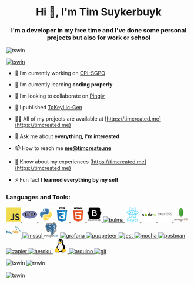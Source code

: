 <h1 align="center">Hi 👋, I'm Tim Suykerbuyk</h1>
<h3 align="center">I'm a developer in my free time and I've done some personal projects but also for work or school</h3>

<p align="left"> <img src="https://komarev.com/ghpvc/?username=tswin&label=Profile%20views&color=0e75b6&style=flat" alt="tswin" /> </p>

<p align="left"> <a href="https://github.com/ryo-ma/github-profile-trophy"><img src="https://github-profile-trophy.vercel.app/?username=tswin&theme=gruvbox" alt="tswin" /></a> </p>

- 🔭 I’m currently working on [CPI-SGPO](https://github.com/CPI-SGPO)

- 🌱 I’m currently learning **coding properly**

- 👯 I’m looking to collaborate on [Pingly](https://github.com/Pingly)

- 🔖 I published [ToKeyLic-Gen](https://www.npmjs.com/package/tokeylic-gen)

- 👨‍💻 All of my projects are available at [https://timcreated.me](https://timcreated.me)

- 💬 Ask me about **everything, I'm interested**

- 📫 How to reach me **me@timcreate.me**

- 📄 Know about my experiences [https://timcreated.me](https://timcreated.me)

- ⚡ Fun fact **I learned everything by my self**
<!---
<h3 align="left">Connect with me:</h3>
<p align="left">
<a href="https://linkedin.com/in/tim-suykerbuyk" target="blank"><img align="center" src="https://raw.githubusercontent.com/rahuldkjain/github-profile-readme-generator/master/src/images/icons/Social/linked-in-alt.svg" alt="tim.suykerbuyk" height="30" width="40" /></a>
</p>

<h3 align="left">Programming Languages:</h3>
<p align="left"> 
---!>
<h3 align="left">Languages and Tools:</h3>
<p align="left">
<a href="https://developer.mozilla.org/en-US/docs/Web/JavaScript" target="_blank" rel="noreferrer"> <img src="https://raw.githubusercontent.com/devicons/devicon/master/icons/javascript/javascript-original.svg" alt="javascript" width="40" height="40"/> </a> <a href="https://www.php.net" target="_blank" rel="noreferrer"> <img src="https://raw.githubusercontent.com/devicons/devicon/master/icons/php/php-original.svg" alt="php" width="40" height="40"/> </a> <a href="https://www.python.org" target="_blank" rel="noreferrer"> <img src="https://raw.githubusercontent.com/devicons/devicon/master/icons/python/python-original.svg" alt="python" width="40" height="40"/> </a> 
<!---
</p>

<h3 align="left">Frontend Development:</h3>
<p align="left"> 
---!>
<a href="https://www.w3schools.com/css/" target="_blank" rel="noreferrer"> <img src="https://raw.githubusercontent.com/devicons/devicon/master/icons/css3/css3-original-wordmark.svg" alt="css3" width="40" height="40"/> </a> <a href="https://www.w3.org/html/" target="_blank" rel="noreferrer"> <img src="https://raw.githubusercontent.com/devicons/devicon/master/icons/html5/html5-original-wordmark.svg" alt="html5" width="40" height="40"/> </a> <a href="https://getbootstrap.com" target="_blank" rel="noreferrer"> <img src="https://raw.githubusercontent.com/devicons/devicon/master/icons/bootstrap/bootstrap-plain-wordmark.svg" alt="bootstrap" width="40" height="40"/> </a> <a href="https://bulma.io/" target="_blank" rel="noreferrer"> <img src="https://raw.githubusercontent.com/gilbarbara/logos/804dc257b59e144eaca5bc6ffd16949752c6f789/logos/bulma.svg" alt="bulma" width="40" height="40"/> </a> <a href="https://reactjs.org/" target="_blank" rel="noreferrer"> <img src="https://raw.githubusercontent.com/devicons/devicon/master/icons/react/react-original-wordmark.svg" alt="react" width="40" height="40"/> </a> 
<!---
</p>

<h3 align="left">Backend Development:</h3>
<p align="left"> 
---!>
<a href="https://nodejs.org" target="_blank" rel="noreferrer"> <img src="https://raw.githubusercontent.com/devicons/devicon/master/icons/nodejs/nodejs-original-wordmark.svg" alt="nodejs" width="40" height="40"/> </a> <a href="https://expressjs.com" target="_blank" rel="noreferrer"> <img src="https://raw.githubusercontent.com/devicons/devicon/master/icons/express/express-original-wordmark.svg" alt="express" width="40" height="40"/> </a> 
<!---
</p>

<h3 align="left">Mobile App Development:</h3>
<p align="left"> 
<a href="https://reactnative.dev/" target="_blank" rel="noreferrer"> <img src="https://reactnative.dev/img/header_logo.svg" alt="reactnative" width="40" height="40"/> </a> 
<!---
</p>

<h3 align="left">Database:</h3>
<p align="left"> 
---!>
<a href="https://www.mongodb.com/" target="_blank" rel="noreferrer"> <img src="https://raw.githubusercontent.com/devicons/devicon/master/icons/mongodb/mongodb-original-wordmark.svg" alt="mongodb" width="40" height="40"/> </a> <a href="https://www.mysql.com/" target="_blank" rel="noreferrer"> <img src="https://raw.githubusercontent.com/devicons/devicon/master/icons/mysql/mysql-original-wordmark.svg" alt="mysql" width="40" height="40"/> </a> <a href="https://www.microsoft.com/en-us/sql-server" target="_blank" rel="noreferrer"> <img src="https://www.svgrepo.com/show/303229/microsoft-sql-server-logo.svg" alt="mssql" width="40" height="40"/> </a> <a href="https://www.postgresql.org" target="_blank" rel="noreferrer"> <img src="https://raw.githubusercontent.com/devicons/devicon/master/icons/postgresql/postgresql-original-wordmark.svg" alt="postgresql" width="40" height="40"/> </a> 
<!---
</p>

<h3 align="left">Data Visualization:</h3>
<p align="left"> 
---!>
<a href="https://grafana.com" target="_blank" rel="noreferrer"> <img src="https://www.vectorlogo.zone/logos/grafana/grafana-icon.svg" alt="grafana" width="40" height="40"/> </a> 
<!---
</p>

<h3 align="left">Testing:</h3>
<p align="left"> 
---!>
<a href="https://github.com/puppeteer/puppeteer" target="_blank" rel="noreferrer"> <img src="https://www.vectorlogo.zone/logos/pptrdev/pptrdev-official.svg" alt="puppeteer" width="40" height="40"/> </a> <a href="https://jestjs.io" target="_blank" rel="noreferrer"> <img src="https://www.vectorlogo.zone/logos/jestjsio/jestjsio-icon.svg" alt="jest" width="40" height="40"/> </a> <a href="https://mochajs.org" target="_blank" rel="noreferrer"> <img src="https://www.vectorlogo.zone/logos/mochajs/mochajs-icon.svg" alt="mocha" width="40" height="40"/> </a> 
<!---
</p>

<h3 align="left">Software:</h3>
<p align="left"> 
---!>
<a href="https://postman.com" target="_blank" rel="noreferrer"> <img src="https://www.vectorlogo.zone/logos/getpostman/getpostman-icon.svg" alt="postman" width="40" height="40"/> </a> 
<!---
</p>

<h3 align="left">Automation:</h3>
<p align="left"> 
---!>
<a href="https://zapier.com" target="_blank" rel="noreferrer"> <img src="https://www.vectorlogo.zone/logos/zapier/zapier-icon.svg" alt="zapier" width="40" height="40"/> </a> 
<!---
</p>

<h3 align="left">Backend as a Service(BaaS):</h3>
<p align="left"> 
---!>
<a href="https://heroku.com" target="_blank" rel="noreferrer"> <img src="https://www.vectorlogo.zone/logos/heroku/heroku-icon.svg" alt="heroku" width="40" height="40"/> </a> 
<!---
</p>

<h3 align="left">Other:</h3>
<p align="left"> 
---!>
<a href="https://www.linux.org/" target="_blank" rel="noreferrer"> <img src="https://raw.githubusercontent.com/devicons/devicon/master/icons/linux/linux-original.svg" alt="linux" width="40" height="40"/> </a> <a href="https://www.arduino.cc/" target="_blank" rel="noreferrer"> <img src="https://cdn.worldvectorlogo.com/logos/arduino-1.svg" alt="arduino" width="40" height="40"/> </a> <a href="https://git-scm.com/" target="_blank" rel="noreferrer"> <img src="https://www.vectorlogo.zone/logos/git-scm/git-scm-icon.svg" alt="git" width="40" height="40"/> </a> 
</p>

<p><img align="left" src="https://github-readme-stats.vercel.app/api/top-langs?username=tswin&show_icons=true&locale=en&layout=compact&theme=gruvbox" alt="tswin" /></p>

<p>&nbsp;<img align="center" src="https://github-readme-stats.vercel.app/api?username=tswin&show_icons=true&locale=en&theme=gruvbox" alt="tswin" /></p>

<p><img align="center" src="https://github-readme-streak-stats.herokuapp.com/?user=tswin&theme=gruvbox" alt="tswin" /></p>

